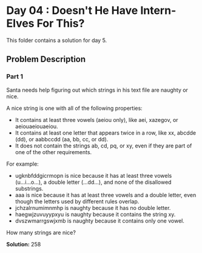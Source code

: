 # Day 04 : Doesn't He Have Intern-Elves For This?

This folder contains a solution for day 5.

## Problem Description

### Part 1

Santa needs help figuring out which strings in his text file are naughty or nice.

A nice string is one with all of the following properties:

  * It contains at least three vowels (aeiou only), like aei, xazegov, or aeiouaeiouaeiou.
  * It contains at least one letter that appears twice in a row, like xx, abcdde (dd), or aabbccdd (aa, bb, cc, or dd).
  * It does not contain the strings ab, cd, pq, or xy, even if they are part of one of the other requirements.

For example:

  * ugknbfddgicrmopn is nice because it has at least three vowels (u...i...o...), a double letter (...dd...), and none of the disallowed substrings.
  * aaa is nice because it has at least three vowels and a double letter, even though the letters used by different rules overlap.
  * jchzalrnumimnmhp is naughty because it has no double letter.
  * haegwjzuvuyypxyu is naughty because it contains the string xy.
  * dvszwmarrgswjxmb is naughty because it contains only one vowel.

How many strings are nice?

**Solution:** 258
